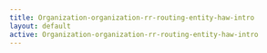```yaml
---
title: Organization-organization-rr-routing-entity-haw-intro
layout: default
active: Organization-organization-rr-routing-entity-haw-intro
---
```


